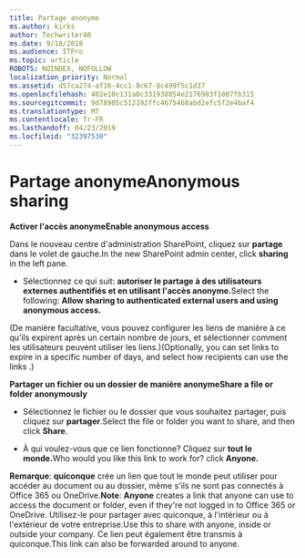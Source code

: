 ```yaml
---
title: Partage anonyme
ms.author: kirks
author: Techwriter40
ms.date: 9/18/2018
ms.audience: ITPro
ms.topic: article
ROBOTS: NOINDEX, NOFOLLOW
localization_priority: Normal
ms.assetid: d57ca274-af16-4cc1-8c67-8c499f5c1d37
ms.openlocfilehash: 402e10c131a0c331938854e2176983f1007fb315
ms.sourcegitcommit: 9d78905c512192ffc4675468abd2efc5f2e4baf4
ms.translationtype: MT
ms.contentlocale: fr-FR
ms.lasthandoff: 04/23/2019
ms.locfileid: "32397530"
---
```

# <a name="anonymous-sharing"></a><span data-ttu-id="8c9ae-102">Partage anonyme</span><span class="sxs-lookup"><span data-stu-id="8c9ae-102">Anonymous sharing</span></span>

 <span data-ttu-id="8c9ae-103">**Activer l'accès anonyme**</span><span class="sxs-lookup"><span data-stu-id="8c9ae-103">**Enable anonymous access**</span></span>
  
<span data-ttu-id="8c9ae-104">Dans le nouveau centre d'administration SharePoint, cliquez sur **partage** dans le volet de gauche.</span><span class="sxs-lookup"><span data-stu-id="8c9ae-104">In the new SharePoint admin center, click **sharing** in the left pane.</span></span> 
  
- <span data-ttu-id="8c9ae-105">Sélectionnez ce qui suit: **autoriser le partage à des utilisateurs externes authentifiés et en utilisant l'accès anonyme.**</span><span class="sxs-lookup"><span data-stu-id="8c9ae-105">Select the following: **Allow sharing to authenticated external users and using anonymous access.**</span></span>
  
<span data-ttu-id="8c9ae-106">(De manière facultative, vous pouvez configurer les liens de manière à ce qu’ils expirent après un certain nombre de jours, et sélectionner comment les utilisateurs peuvent utiliser les liens.)</span><span class="sxs-lookup"><span data-stu-id="8c9ae-106">(Optionally, you can set links to expire in a specific number of days, and select how recipients can use the links .)</span></span>
    
 <span data-ttu-id="8c9ae-107">**Partager un fichier ou un dossier de manière anonyme**</span><span class="sxs-lookup"><span data-stu-id="8c9ae-107">**Share a file or folder anonymously**</span></span>
  
- <span data-ttu-id="8c9ae-108">Sélectionnez le fichier ou le dossier que vous souhaitez partager, puis cliquez sur **partager**.</span><span class="sxs-lookup"><span data-stu-id="8c9ae-108">Select the file or folder you want to share, and then click **Share**.</span></span> 
    
- <span data-ttu-id="8c9ae-109">À qui voulez-vous que ce lien fonctionne? Cliquez sur **tout le monde.**</span><span class="sxs-lookup"><span data-stu-id="8c9ae-109">Who would you like this link to work for? click **Anyone.**</span></span>
  
 <span data-ttu-id="8c9ae-110">**Remarque**: **quiconque** crée un lien que tout le monde peut utiliser pour accéder au document ou au dossier, même s'ils ne sont pas connectés à Office 365 ou OneDrive.</span><span class="sxs-lookup"><span data-stu-id="8c9ae-110">**Note**: **Anyone** creates a link that anyone can use to access the document or folder, even if they're not logged in to Office 365 or OneDrive.</span></span> <span data-ttu-id="8c9ae-111">Utilisez-le pour partager avec quiconque, à l'intérieur ou à l'extérieur de votre entreprise.</span><span class="sxs-lookup"><span data-stu-id="8c9ae-111">Use this to share with anyone, inside or outside your company.</span></span> <span data-ttu-id="8c9ae-112">Ce lien peut également être transmis à quiconque.</span><span class="sxs-lookup"><span data-stu-id="8c9ae-112">This link can also be forwarded around to anyone.</span></span> 
    

